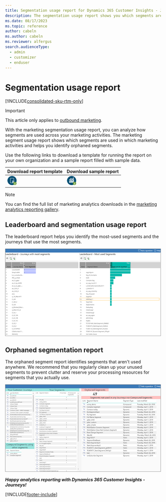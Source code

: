 ```yaml
---
title: Segmentation usage report for Dynamics 365 Customer Insights - Journeys
description: The segmentation usage report shows you which segments are used in which marketing activities and helps you to identify orphaned segments.
ms.date: 08/17/2023
ms.topic: reference
author: cabeln
ms.author: cabeln
ms.reviewer: alfergus
search.audienceType: 
  - admin
  - customizer
  - enduser
---
```


# Segmentation usage report

[!INCLUDE[consolidated-sku-rtm-only](.././includes/consolidated-sku-rtm-only.md)]

> [!IMPORTANT]
> This article only applies to [outbound marketing](/dynamics365/marketing/user-guide).

With the marketing segmentation usage report, you can analyze how segments are used across your marketing activities. The marketing segment usage report shows which segments are used in which marketing activities and helps you identify orphaned segments.

Use the following links to download a template for running the report on your own organization and a sample report filled with sample data.

|Download report template  |Download sample report  |
|---------|---------|
[![Download template.](media/IconDownloadTemplate30.png)](https://github.com/microsoft/Dynamics-365-for-Marketing---Power-BI-Reporting/raw/master/PowerBI-Templates/MarketingAnalyzers%20-%20Segmentation.pbit)|[![Download sample report](media/IconDownloadReport30.png)](https://github.com/microsoft/Dynamics-365-for-Marketing---Power-BI-Reporting/raw/master/pbx%20files/MarketingAnalyzers%20-%20Segmentation.pbix)|

> [!NOTE]
> You can find the full list of marketing analytics downloads in the [marketing analytics reporting gallery](analytics-gallery-start.md#gallery).

## Leaderboard and segmentation usage report

The leaderboard report helps you identify the most-used segments and the journeys that use the most segments.

![Segment usage leaderboard.](media/Segmentation/Segmentation-Leaderboard.png "Segment usage leaderboard")

## Orphaned segmentation report

The orphaned segment report identifies segments that aren't used anywhere. We recommend that you regularly clean up your unused segments to prevent clutter and reserve your processing resources for segments that you actually use.

![Orphaned segment report.](media/Segmentation/Segmentation-OrphanedSegmentReport.png "Orphaned segment report")

***Happy analytics reporting with Dynamics 365 Customer Insights - Journeys!***

[!INCLUDE[footer-include](.././includes/footer-banner.md)]
